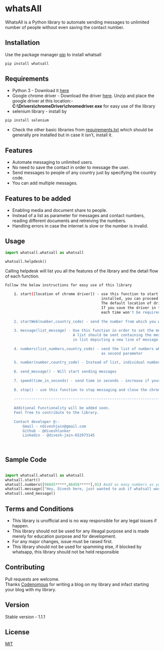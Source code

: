 # whatsAll
WhatsAll is a Python library to automate sending messages to unlimited number of people without even saving the contact number.

## Installation
Use the package manager [pip](https://pip.pypa.io/en/stable/) to install whatsall
```bash
pip install whatsall
```
## Requirements
- Python 3 - Download it [here](https://www.python.org/downloads/)
- Google chrome driver - Download the driver [here](https://chromedriver.chromium.org/downloads). Unzip and place the google driver at this location:- __C:\Drivers\chromeDriver\chromedriver.exe__ for easy use of the library
- selenium library - install by 
```bash
pip install selenium
```
- Check the other basic libraries from [requirements.txt](https://github.com/diveshlunker/whatsall/blob/master/requirements.txt) which should be generally pre installed but in case it isn't, install it.

## Features
- Automate messaging to unlimited users.
- No need to save the contact in order to message the user.
- Send messages to people of any country just by specifying the country code.
- You can add multiple messages.

## Features to be added
- Enabling media and document share to people.
- Instead of a list as parameter for messages and contact numbers, reading different documents and retreiving the numbers.
- Handling errors in case the internet is slow or the number is invalid.

## Usage
```python
import whatsall.whatsall as whatsall

whatsall.helpdesk()
```
Calling helpdesk will list you all the features of the library and the detail flow of each function.
```bash
Follow the below instructions for easy use of this library
    
    1. start([location of chrome driver]) - use this function to start whatsall - If all the libraries are properly
                                            installed, you can proceed further. The parameter is optional. 
                                            The default location of driver is:- C:\Drivers\chromeDriver\chromedriver.exe
                                            If you save the driver in the particular location, sending location of driver 
                                            each time won't be required.
    
    2. startWeb(number,country_code) - send the number from which you wish to send for a trial purpose.
    
    3. message(list_message) - Use this function in order to set the message to be sent.
                               A list should be sent containing the message with each value 
                               in list depicting a new line of message
    
    4. numbers(list_numbers,country_code) - send the list of numbers whom you wish to send message with country_code
                                            as second parameter
                                            
    5. number(number,country_code) - Instead of list, individual number can be sent.
    
    6. send_message() - Will start sending messages
    
    7. speed(time_in_seconds) - send time in seconds - increase if your internet is slow in order to send message properly.
    
    8. stop() - use this function to stop messaging and close the chrome driver
    
    ------------------------------------------------------------------------------------------------------------------------
    
    Additional Functionality will be added soon.
    Feel free to contribute to the library.
    
    Contact developer @:-
        Gmail - ndiveshjain@gmail.com
        Github - @diveshlunker
        Linkedin - @divesh-jain-652973145
    
    
```

## Sample Code

```python

import whatsall.whatsall as whatsall
whatsall.start()
whatsall.numbers([98845*****,86456*****],91) #add as many numbers as you want in list
whatsall.message(["Hey, Divesh here, just wanted to ask if whatsall worked properly?"]) #add as many messages as you wish in the list
whatsall.send_message()

```

## Terms and Conditions
- This library is unofficial and is no way responsible for any legal issues if happen.
- This library should not be used for any illeagal purpose and is made merely for education purpose and for development.
- For any major changes, issue must be raised first.
- This library should not be used for spamming else, if blocked by whatsapp, this library should not be held responsible


## Contributing
Pull requests are welcome. <br>
Thanks [Codenomous](https://codenomous.wordpress.com/2020/06/28/whatsall-whatsapp-sutomation-bulk/) for writing a blog on my library and infact starting your blog with my library.

## Version
Stable version - 1.1.1

## License
[MIT](https://github.com/diveshlunker/whatsall/blob/master/LICENSE)
